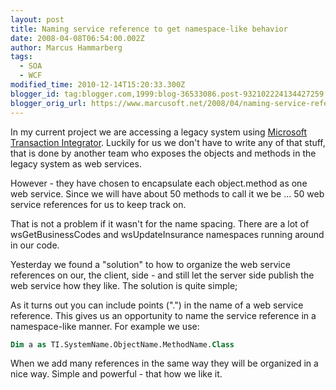 ```yaml
---
layout: post
title: Naming service reference to get namespace-like behavior
date: 2008-04-08T06:54:00.002Z
author: Marcus Hammarberg
tags:
  - SOA
  - WCF
modified_time: 2010-12-14T15:20:33.300Z
blogger_id: tag:blogger.com,1999:blog-36533086.post-932102224134427259
blogger_orig_url: https://www.marcusoft.net/2008/04/naming-service-reference-to-get.html
---
```


In my current project we are accessing a legacy system using [Microsoft Transaction Integrator](http://msdn2.microsoft.com/en-us/library/ms945276.aspx). Luckily for us we don't have to write any of that stuff, that is done by another team who exposes the objects and methods in the legacy system as web services.

However - they have chosen to encapsulate each object.method as one web service. Since we will have about 50 methods to call it we be ... 50 web service references for us to keep track on.

That is not a problem if it wasn't for the name spacing. There are a lot of wsGetBusinessCodes and wsUpdateInsurance namespaces running around in our code.

Yesterday we found a "solution" to how to organize the web service references on our, the client, side - and still let the server side publish the web service how they like. The solution is quite simple;

As it turns out you can include points (".") in the name of a web service reference. This gives us an opportunity to name the service reference in a namespace-like manner. For example we use:

```vb
Dim a as TI.SystemName.ObjectName.MethodName.Class
```

When we add many references in the same way they will be organized in a nice way. Simple and powerful - that how we like it.
